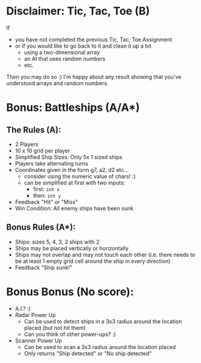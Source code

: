 # Disclaimer: Tic, Tac, Toe (B)
If 
- you have not completed the previous Tic, Tac, Toe Assignment
- or if you would like to go back to it and clean it up a bit
  - using a two-dimensional array 
  - an AI that uses random numbers
  - etc.

Then you may do so :) I'm happy about any result showing that you've understood arrays and random numbers.

# Bonus: Battleships (A/A*)
## The Rules (A):
- 2 Players
- 10 x 10 grid per player
- Simplified Ship Sizes: Only 5x 1 sized ships
- Players take alternating turns
- Coordinates given in the form g7, a2, d2 etc...
  - consider using the numeric value of chars! :)
  - can be simplified at first with two inputs:
    - first: `int x`
    - then: `int y`
- Feedback "Hit" or "Miss"
- Win Condition: All enemy ships have been sunk

## Bonus Rules (A*):
- Ships: sizes 5, 4, 3, 2 ships with 2
- Ships may be placed vertically or horizontally
- Ships may not overlap and may not touch each other (i.e. there needs to be at least 1 empty grid cell around the ship in every direction)
- Feedback "Ship sunk!"

# Bonus Bonus (No score):
- A.I.? :)
- Radar Power Up
  - Can be used to detect ships in a 3x3 radius around the location placed (but not hit them)
  - Can you think of other power-ups? :)
- Scanner Power Up
  - Can be used to scan a 3x3 radius around the location placed
  - Only returns "Ship detected" or "No ship detected"